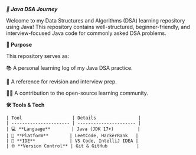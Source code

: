 ***🚀 Java DSA Journey***

Welcome to my Data Structures and Algorithms (DSA) learning repository using Java!
This repository contains well-structured, beginner-friendly, and interview-focused Java code for commonly asked DSA problems.

**📌 Purpose**

This repository serves as:

📚 A personal learning log of my Java DSA practice.

🧠 A reference for revision and interview prep.

👨‍💻 A contribution to the open-source learning community.

**🛠️ Tools & Tech**

    | Tool                   | Details                |
    | ---------------------- | ---------------------- |
    | 💻 **Language**        | Java (JDK 17+)         |
    | 🧠 **Platform**        | LeetCode, HackerRank   |
    | 🧰 **IDE**             | VS Code, IntelliJ IDEA |
    | 🌐 **Version Control** | Git & GitHub           |

